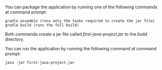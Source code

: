 

You can package the application by running one of the following commands at command prompt:

    gradle assemble (runs only the tasks required to create the jar file)
    gradle build (runs the full build)

Both commands create a jar file called _first-java-project.jar_ to the _build_ directory.
    
You can run the application by running the following command at command prompt:

    java -jar first-java-project.jar
